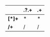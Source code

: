 |               |  .?.+     | .+  |
| ------------- | ------------- | ------------- |
| **[*]+**   | *             | *             |
| **/+**  | /             | /             |
